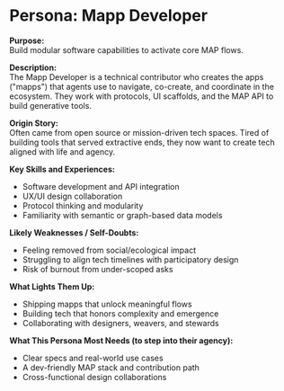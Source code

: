 # Persona: Mapp Developer

**Purpose:**  
Build modular software capabilities to activate core MAP flows.

**Description:**  
The Mapp Developer is a technical contributor who creates the apps ("mapps") that agents use to navigate, co-create, and coordinate in the ecosystem. They work with protocols, UI scaffolds, and the MAP API to build generative tools.

**Origin Story:**  
Often came from open source or mission-driven tech spaces. Tired of building tools that served extractive ends, they now want to create tech aligned with life and agency.

**Key Skills and Experiences:**
- Software development and API integration
- UX/UI design collaboration
- Protocol thinking and modularity
- Familiarity with semantic or graph-based data models

**Likely Weaknesses / Self-Doubts:**
- Feeling removed from social/ecological impact
- Struggling to align tech timelines with participatory design
- Risk of burnout from under-scoped asks

**What Lights Them Up:**
- Shipping mapps that unlock meaningful flows
- Building tech that honors complexity and emergence
- Collaborating with designers, weavers, and stewards

**What This Persona Most Needs (to step into their agency):**
- Clear specs and real-world use cases
- A dev-friendly MAP stack and contribution path
- Cross-functional design collaborations
